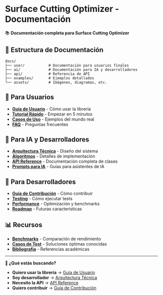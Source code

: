 # Surface Cutting Optimizer - Documentación

📚 **Documentación completa para Surface Cutting Optimizer**

## 📁 Estructura de Documentación

```
docs/
├── user/           # Documentación para usuarios finales
├── ai/             # Documentación para IA y desarrolladores
├── api/            # Referencia de API
├── examples/       # Ejemplos detallados
└── assets/         # Imágenes, diagramas, etc.
```

## 👥 Para Usuarios

- **[Guía de Usuario](user/user_guide.md)** - Cómo usar la librería
- **[Tutorial Rápido](user/quick_start.md)** - Empezar en 5 minutos
- **[Casos de Uso](user/use_cases.md)** - Ejemplos del mundo real
- **[FAQ](user/faq.md)** - Preguntas frecuentes

## 🤖 Para IA y Desarrolladores

- **[Arquitectura Técnica](ai/architecture.md)** - Diseño del sistema
- **[Algoritmos](ai/algorithms.md)** - Detalles de implementación
- **[API Reference](ai/api_reference.md)** - Documentación completa de clases
- **[Prompts para IA](ai/prompts.md)** - Guías para asistentes de IA

## 🔧 Para Desarrolladores

- **[Guía de Contribución](dev/contributing.md)** - Cómo contribuir
- **[Testing](dev/testing.md)** - Cómo ejecutar tests
- **[Performance](dev/performance.md)** - Optimización y benchmarks
- **[Roadmap](dev/roadmap.md)** - Futuras características

## 📊 Recursos

- **[Benchmarks](resources/benchmarks.md)** - Comparación de rendimiento
- **[Casos de Test](resources/test_cases.md)** - Soluciones óptimas conocidas
- **[Bibliografia](resources/bibliography.md)** - Referencias académicas

---

**🎯 ¿Qué estás buscando?**

- **Quiero usar la librería** → [Guía de Usuario](user/user_guide.md)
- **Soy desarrollador** → [Arquitectura Técnica](ai/architecture.md)
- **Necesito la API** → [API Reference](ai/api_reference.md)
- **Quiero contribuir** → [Guía de Contribución](dev/contributing.md) 